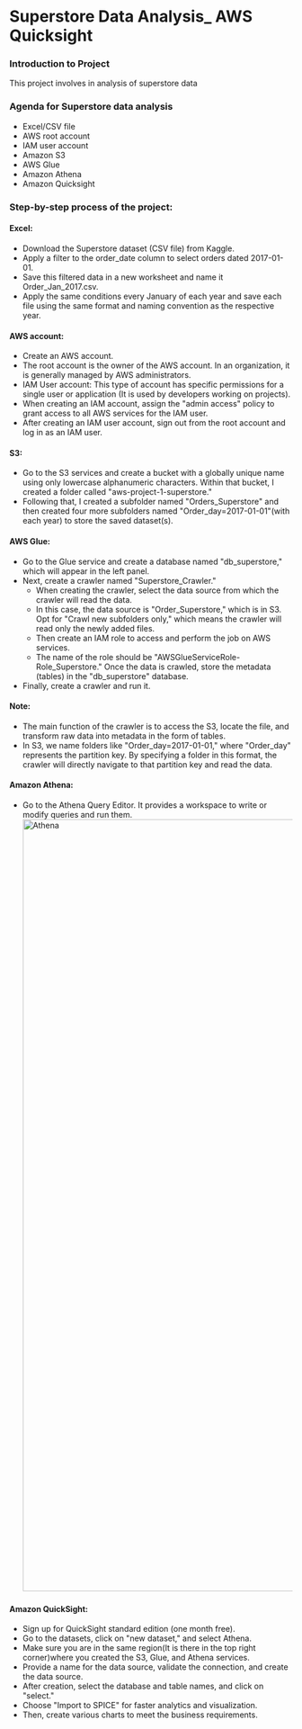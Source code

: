 # Superstore Data Analysis_ AWS Quicksight
### Introduction to Project
This project involves in analysis of superstore data
### Agenda for Superstore data analysis
- Excel/CSV file
- AWS root account
- IAM user account
- Amazon S3
- AWS Glue
- Amazon Athena
- Amazon Quicksight

### Step-by-step process of the project:
#### Excel:
- Download the Superstore dataset (CSV file) from Kaggle.
- Apply a filter to the order_date column to select orders dated 2017-01-01.
- Save this filtered data in a new worksheet and name it Order_Jan_2017.csv.
- Apply the same conditions every January of each year and save each file using the same format and naming convention as the respective year.

#### AWS account:
- Create an AWS account.
- The root account is the owner of the AWS account. In an organization, it is generally managed by AWS administrators.
- IAM User account: This type of account has specific permissions for a single user or application (It is used by developers working on projects).
- When creating an IAM account, assign the "admin access" policy to grant access to all AWS services for the IAM user.
- After creating an IAM user account, sign out from the root account and log in as an IAM user.

#### S3:
- Go to the S3 services and create a bucket with a globally unique name using only lowercase alphanumeric characters. Within that bucket, I created a folder called "aws-project-1-superstore."
- Following that, I created a subfolder named "Orders_Superstore" and then created four more subfolders named "Order_day=2017-01-01"(with each year) to store the saved dataset(s).

#### AWS Glue:
- Go to the Glue service and create a database named "db_superstore," which will appear in the left panel. 
- Next, create a crawler named "Superstore_Crawler." 
  - When creating the crawler, select the data source from which the crawler will read the data. 
  - In this case, the data source is "Order_Superstore," which is in S3. Opt for "Crawl new subfolders only," which means the crawler will read only the newly added files. 
  - Then create an IAM role to access and perform the job on AWS services. 
  - The name of the role should be "AWSGlueServiceRole-Role_Superstore." Once the data is crawled, store the metadata (tables) in the "db_superstore" database. 
- Finally, create a crawler and run it.
#### Note: 
- The main function of the crawler is to access the S3, locate the file, and transform raw data into metadata in the form of tables. 
- In S3, we name folders like "Order_day=2017-01-01," where "Order_day" represents the partition key. By specifying a folder in this format, the crawler will directly navigate to that partition key and read the data.

#### Amazon Athena:
- Go to the Athena Query Editor. It provides a workspace to write or modify queries and run them.
  <img width="1373" alt="Athena" src="https://github.com/gudimetlarohini/Superstore-Analysis_AWS-Quicksight/assets/164952263/87cb2443-373f-4e74-9d82-69fc69eb46c7">


#### Amazon QuickSight:
- Sign up for QuickSight standard edition (one month free).
- Go to the datasets, click on "new dataset," and select Athena.
- Make sure you are in the same region(It is there in the top right corner)where you created the S3, Glue, and Athena services.
- Provide a name for the data source, validate the connection, and create the data source.
- After creation, select the database and table names, and click on "select."
- Choose "Import to SPICE" for faster analytics and visualization.
- Then, create various charts to meet the business requirements.
